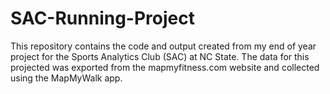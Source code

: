 # SAC-Running-Project

This repository contains the code and output created from my end of year project for the Sports Analytics Club (SAC) at NC State. The data for this projected was exported from the mapmyfitness.com website and collected using the MapMyWalk app. 
